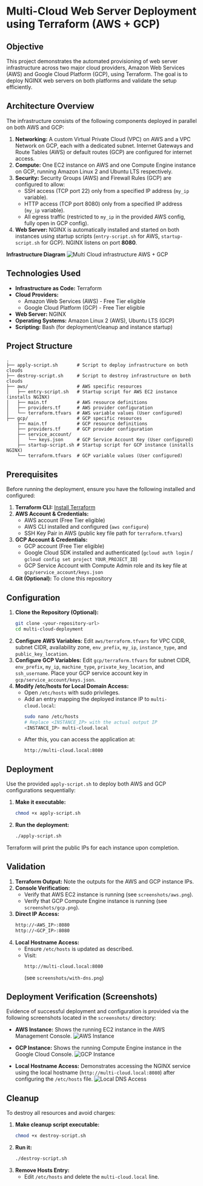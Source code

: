 # Multi-Cloud Web Server Deployment using Terraform (AWS + GCP)

## Objective

This project demonstrates the automated provisioning of web server infrastructure across two major cloud providers, Amazon Web Services (AWS) and Google Cloud Platform (GCP), using Terraform. The goal is to deploy NGINX web servers on both platforms and validate the setup efficiently.

## Architecture Overview

The infrastructure consists of the following components deployed in parallel on both AWS and GCP:

1. **Networking:** A custom Virtual Private Cloud (VPC) on AWS and a VPC Network on GCP, each with a dedicated subnet. Internet Gateways and Route Tables (AWS) or default routes (GCP) are configured for internet access.
2. **Compute:** One EC2 instance on AWS and one Compute Engine instance on GCP, running Amazon Linux 2 and Ubuntu LTS respectively.
3. **Security:** Security Groups (AWS) and Firewall Rules (GCP) are configured to allow:
   - SSH access (TCP port 22) only from a specified IP address (`my_ip` variable).
   - HTTP access (TCP port 8080) only from a specified IP address (`my_ip` variable).
   - All egress traffic (restricted to `my_ip` in the provided AWS config, fully open in GCP config).
4. **Web Server:** NGINX is automatically installed and started on both instances using startup scripts (`entry-script.sh` for AWS, `startup-script.sh` for GCP). NGINX listens on port **8080**.

**Infrastructure Diagram** 
![Multi Cloud infrastructure AWS + GCP](screenshots/infrastructure.png)

## Technologies Used

- **Infrastructure as Code:** Terraform
- **Cloud Providers:**
  - Amazon Web Services (AWS) - Free Tier eligible
  - Google Cloud Platform (GCP) - Free Tier eligible
- **Web Server:** NGINX
- **Operating Systems:** Amazon Linux 2 (AWS), Ubuntu LTS (GCP)
- **Scripting:** Bash (for deployment/cleanup and instance startup)

## Project Structure

```
.
├── apply-script.sh       # Script to deploy infrastructure on both clouds
├── destroy-script.sh     # Script to destroy infrastructure on both clouds
├── aws/                  # AWS specific resources
│   ├── entry-script.sh   # Startup script for AWS EC2 instance (installs NGINX)
│   ├── main.tf           # AWS resource definitions
│   ├── providers.tf      # AWS provider configuration
│   └── terraform.tfvars  # AWS variable values (User configured)
├── gcp/                  # GCP specific resources
    ├── main.tf           # GCP resource definitions
    ├── providers.tf      # GCP provider configuration
    ├── service_account/
    │   └── keys.json     # GCP Service Account Key (User configured)
    ├── startup-script.sh # Startup script for GCP instance (installs NGINX)
    └── terraform.tfvars  # GCP variable values (User configured)
```

## Prerequisites

Before running the deployment, ensure you have the following installed and configured:

1. **Terraform CLI:** [Install Terraform](https://learn.hashicorp.com/tutorials/terraform/install-cli)
2. **AWS Account & Credentials:**
   - AWS account (Free Tier eligible)
   - AWS CLI installed and configured (`aws configure`)
   - SSH Key Pair in AWS (public key file path for `terraform.tfvars`)
3. **GCP Account & Credentials:**
   - GCP account (Free Tier eligible)
   - Google Cloud SDK installed and authenticated (`gcloud auth login` / `gcloud config set project YOUR_PROJECT_ID`)
   - GCP Service Account with Compute Admin role and its key file at `gcp/service_account/keys.json`
4. **Git (Optional):** To clone this repository

## Configuration

1. **Clone the Repository (Optional):**
   ```bash
   git clone <your-repository-url>
   cd multi-cloud-deployment
   ```
2. **Configure AWS Variables:** Edit `aws/terraform.tfvars` for VPC CIDR, subnet CIDR, availability zone, `env_prefix`, `my_ip`, `instance_type`, and `public_key_location`.
3. **Configure GCP Variables:** Edit `gcp/terraform.tfvars` for subnet CIDR, `env_prefix`, `my_ip`, `machine_type`, `private_key_location`, and `ssh_username`. Place your GCP service account key in `gcp/service_account/keys.json`.
4. **Modify /etc/hosts for Local Domain Access:**
   - Open `/etc/hosts` with sudo privileges.
   - Add an entry mapping the deployed instance IP to `multi-cloud.local`:
     ```bash
     sudo nano /etc/hosts
     # Replace <INSTANCE_IP> with the actual output IP
     <INSTANCE_IP> multi-cloud.local
     ```
   - After this, you can access the application at:
     ```
     http://multi-cloud.local:8080
     ```

## Deployment

Use the provided `apply-script.sh` to deploy both AWS and GCP configurations sequentially:

1. **Make it executable:**
   ```bash
   chmod +x apply-script.sh
   ```
2. **Run the deployment:**
   ```bash
   ./apply-script.sh
   ```

Terraform will print the public IPs for each instance upon completion.

## Validation

1. **Terraform Output:** Note the outputs for the AWS and GCP instance IPs.
2. **Console Verification:**
   - Verify that AWS EC2 instance is running (see `screenshots/aws.png`).
   - Verify that GCP Compute Engine instance is running (see `screenshots/gcp.png`).
3. **Direct IP Access:**
   ```bash
   http://<AWS_IP>:8080
   http://<GCP_IP>:8080
   ```
4. **Local Hostname Access:**
   - Ensure `/etc/hosts` is updated as described.
   - Visit:
     ```
     http://multi-cloud.local:8080
     ```
     (see `screenshots/with-dns.png`)

## Deployment Verification (Screenshots)

Evidence of successful deployment and configuration is provided via the following screenshots located in the `screenshots/` directory:

*   **AWS Instance:** Shows the running EC2 instance in the AWS Management Console.
    ![AWS Instance](screenshots/aws.png)

*   **GCP Instance:** Shows the running Compute Engine instance in the Google Cloud Console.
    ![GCP Instance](screenshots/gcp.png)

*   **Local Hostname Access:** Demonstrates accessing the NGINX service using the local hostname (`http://multi-cloud.local:8080`) after configuring the `/etc/hosts` file.
    ![Local DNS Access](screenshots/with-dns.png)

## Cleanup

To destroy all resources and avoid charges:

1. **Make cleanup script executable:**
   ```bash
   chmod +x destroy-script.sh
   ```
2. **Run it:**
   ```bash
   ./destroy-script.sh
   ```
3. **Remove Hosts Entry:**
   - Edit `/etc/hosts` and delete the `multi-cloud.local` line.



